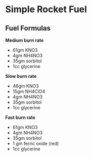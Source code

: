 # Simple Rocket Fuel

## Fuel Formulas
**Medium burn rate**
* 61gm KNO3
* 4gm NH4NO3
* 35gm sorbitol
* 1cc glycerine

**Slow burn rate**
* 46gm KNO3
* 15gm NH4ClO4
* 4gm NH4NO3
* 35gm sorbitol
* 1cc glycerine

**Fast burn rate**
* 61gm KNO3
* 4gm NH4NO3
* 35gm sorbitol
* 1 gm ferric oxide (red)
* 1cc glycerine